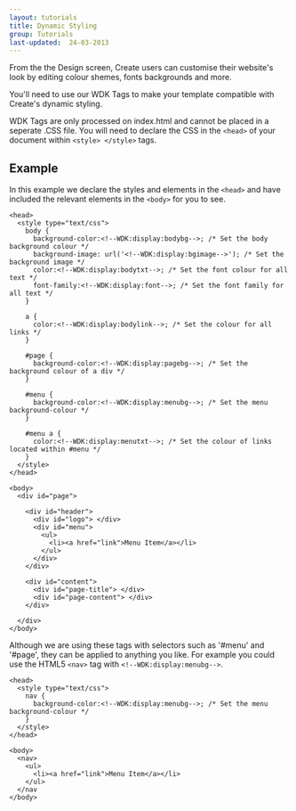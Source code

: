 ```yaml
---
layout: tutorials
title: Dynamic Styling
group: Tutorials
last-updated:  24-03-2013
---
```


From the the Design screen, Create users can customise their website's look by editing colour shemes, fonts backgrounds and more.

You'll need to use our WDK Tags to make your template compatible with Create's dynamic styling.

WDK Tags are only processed on index.html and cannot be placed in a seperate .CSS file. You will need to declare the CSS in the `<head>` of your document within `<style> </style>` tags.

## Example

In this example we declare the styles and elements in the `<head>` and have included the relevant elements in the `<body>` for you to see.

~~~
<head>
  <style type="text/css">
    body {
      background-color:<!--WDK:display:bodybg-->; /* Set the body background colour */
      background-image: url('<!--WDK:display:bgimage-->'); /* Set the background image */
      color:<!--WDK:display:bodytxt-->; /* Set the font colour for all text */
      font-family:<!--WDK:display:font-->; /* Set the font family for all text */
    }

    a {
      color:<!--WDK:display:bodylink-->; /* Set the colour for all links */
    }

    #page {
      background-color:<!--WDK:display:pagebg-->; /* Set the background colour of a div */
    }

    #menu {
      background-color:<!--WDK:display:menubg-->; /* Set the menu background-colour */
    }

    #menu a {
      color:<!--WDK:display:menutxt-->; /* Set the colour of links located within #menu */
    }
  </style>
</head>

<body>
  <div id="page">

    <div id="header">
      <div id="logo"> </div>
      <div id="menu">
        <ul>
          <li><a href="link">Menu Item</a></li>
        </ul>
      </div>
    </div>

    <div id="content">
      <div id="page-title"> </div>
      <div id="page-content"> </div>
    </div>

  </div>
</body>
~~~

Although we are using these tags with selectors such as '#menu' and '#page', they can be applied to anything you like. For example you could use the HTML5 `<nav>` tag with `<!--WDK:display:menubg-->`.

~~~
<head>
  <style type="text/css">
    nav {
      background-color:<!--WDK:display:menubg-->; /* Set the menu background-colour */
    }
  </style>
</head>

<body>
  <nav>
    <ul>
      <li><a href="link">Menu Item</a></li>
    </ul>
  </nav
</body>
~~~